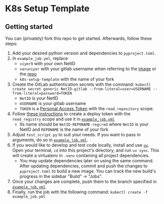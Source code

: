 # K8s Setup Template



## Getting started

You can (privately) fork this repo to get started. Afterwards, follow these steps:

1. Add your desired python version and dependencies to `pyproject.toml`.
2. In `example_job.yml`, replace
    - `viyer9` with your own NetID
    - `varuniyer` with your gitlab username when referring to the [image](https://gitlab.nrp-nautilus.io/varuniyer/k8s-setup-template/-/blob/main/example_job.yml?ref_type=heads#L14) or the [repo](https://gitlab.nrp-nautilus.io/varuniyer/k8s-setup-template/-/blob/main/example_job.yml?ref_type=heads#L51)
    - `k8s-setup-template` with the name of your fork
3. Create the GitLab authentication secrets with the command: `kubectl create secret generic NetID-gitlab --from-literal=user=USERNAME --from-literal=password=TOKEN`
    - `NetID` is your NetID
    - `USERNAME` is your gitlab username
    - `TOKEN` is a [Personal Access Token](https://docs.gitlab.com/ee/user/profile/personal_access_tokens.html) with the `read_repository` scope.
4. Follow [these instructions](https://nrp.ai/documentation/userdocs/development/private-repos/) to create a deploy token with the `read_registry` scope and use it in [`example_job.yml`](https://gitlab.nrp-nautilus.io/varuniyer/k8s-setup-template/-/blob/main/example_job.yml?ref_type=heads#L61)
    - Its name should be `NetID-REPONAME-regcred` where `NetID` is your NetID and `REPONAME` is the name of your fork
5. Adjust `test_script.py` to suit your needs. If you want to pass in arguments, do so in [`example_job.yml`](https://gitlab.nrp-nautilus.io/varuniyer/k8s-setup-template/-/blob/main/example_job.yml?ref_type=heads#L31).
6. If you would like to develop and test code locally, install and use [`uv`](https://docs.astral.sh/uv/getting-started/installation/). Open your terminal, `cd` into this project\'s directory, and run `uv sync`. This will create a virtualenv in `.venv` containing all project dependencies.
    - You may update dependencies later on using the same command. After updating dependencies, commit and push the changes to `pyproject.toml` to build a new image. You can track the new build\'s progress in the sidebar \"Build\" -> \"Jobs\".
7. Once your changes are complete, push them to the branch specified in [`example_job.yml`](https://gitlab.nrp-nautilus.io/varuniyer/k8s-setup-template/-/blob/main/example_job.yml?ref_type=heads#L49).
8. Finally, run the job with the following command: `kubectl create -f example_job.yml`
